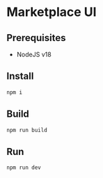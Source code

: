 # Marketplace UI

## Prerequisites

- NodeJS v18

## Install

```sh
npm i
```

## Build

```sh
npm run build
```

## Run

```sh
npm run dev
```
